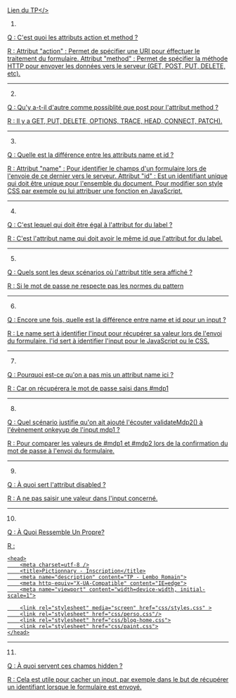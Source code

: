 <a href="http://miageprojet2.unice.fr/User:Max/LPSIL_IDSE_-_Web_Multim%c3%a9dia_%2f%2f_Web_S%c3%a9mantique/Partie_1%3a_Application_Pictionnary">Lien du TP</>

1)
Q :
C'est quoi les attributs action et method ?

R :
Attribut "action" : Permet de spécifier une URI pour éffectuer le traitement du formulaire.
Attribut "method" : Permet de spécifier la méthode HTTP pour envoyer les données vers le serveur (GET, POST, PUT, DELETE, etc).

<hr>

2)
Q :
Qu'y a-t-il d'autre comme possiblité que post pour l'attribut method ?

R :
Il y a GET, PUT, DELETE, OPTIONS, TRACE, HEAD, CONNECT, PATCH).

<hr>

3)
Q :
Quelle est la différence entre les attributs name et id ?

R :
Attribut "name" : Pour identifier le champs d'un formulaire lors de l'envoie de ce dernier vers le serveur.
Attribut "id" : Est un identifiant unique qui doit être unique pour l'ensemble du document. Pour modifier son style CSS par exemple ou lui attribuer une fonction en JavaScript.

<hr>

4)
Q :
C'est lequel qui doit être égal à l'attribut for du label ?

R :
C'est l'attribut name qui doit avoir le même id que l'attribut for du label.

<hr>

5)
Q :
Quels sont les deux scénarios où l'attribut title sera affiché ?

R :
Si le mot de passe ne respecte pas les normes du pattern

<hr>

6)
Q :
Encore une fois, quelle est la différence entre name et id pour un input ?

R :
Le name sert à identifier l'input pour récupérer sa valeur lors de l'envoi du formulaire.
l'id sert à identifier l'input pour le JavaScript ou le CSS.

<hr>

7)
Q :
Pourquoi est-ce qu'on a pas mis un attribut name ici ?

R :
Car on récupérera le mot de passe saisi dans #mdp1

<hr>

8)
Q :
Quel scénario justifie qu'on ait ajouté l'écouter validateMdp2() à l'évènement onkeyup de l'input mdp1 ?

R :
Pour comparer les valeurs de #mdp1 et #mdp2 lors de la confirmation du mot de passe à l'envoi du formulaire.

<hr>

9)
Q :
À quoi sert l'attribut disabled ?

R :
A ne pas saisir une valeur dans l'input concerné.

<hr>

10)
Q :
À Quoi Ressemble Un <Head> Propre?


R :
```
<head>
	<meta charset=utf-8 />
	<title>Pictionnary - Inscription</title>
	<meta name="description" content="TP - Lembo Romain">
	<meta http-equiv="X-UA-Compatible" content="IE=edge">
	<meta name="viewport" content="width=device-width, initial-scale=1">

	<link rel="stylesheet" media="screen" href="css/styles.css" >
	<link rel="stylesheet" href="css/perso.css"/>
	<link rel="stylesheet" href="css/blog-home.css">
	<link rel="stylesheet" href="css/paint.css">
</head>
```
<hr>

11)
Q :
À quoi servent ces champs hidden ?

R :
Cela est utile pour cacher un input, par exemple dans le but de récupérer un identifiant lorsque le formulaire est envoyé.


